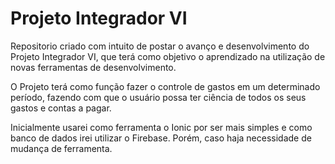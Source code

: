 # Projeto Integrador VI
  Repositorio criado com intuito de postar o avanço e desenvolvimento do Projeto Integrador VI, que terá como objetivo o aprendizado na utilização de novas ferramentas de desenvolvimento. 
  
  O Projeto terá como função fazer o controle de gastos em um determinado período, fazendo com que o usuário possa ter ciência de todos os seus gastos e contas a pagar.
  
  Inicialmente usarei como ferramenta o Ionic por ser mais simples e como banco de dados irei utilizar o Firebase. Porém, caso haja necessidade de mudança de ferramenta.
